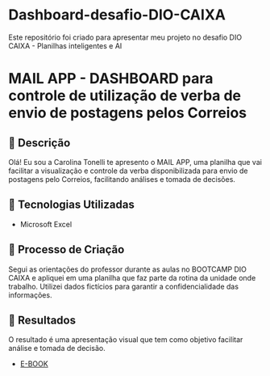 # Dashboard-desafio-DIO-CAIXA
Este repositório foi criado para apresentar meu projeto no desafio DIO CAIXA - Planilhas inteligentes e AI 
# MAIL APP - DASHBOARD para controle de utilização de verba de envio de postagens pelos Correios
## 📒 Descrição
Olá! Eu sou a Carolina Tonelli te apresento o MAIL APP, uma planilha que vai facilitar a visualização e controle da verba disponibilizada para envio de postagens pelo Correios, facilitando análises e tomada de decisões.

## 🤖 Tecnologias Utilizadas
- Microsoft Excel 

## 🧐 Processo de Criação
Segui as orientações do professor durante as aulas no BOOTCAMP DIO CAIXA e apliquei em uma planilha que faz parte da rotina da unidade onde trabalho. Utilizei dados fictícios para garantir a confidencialidade das informações.

## 🚀 Resultados
O resultado é uma apresentação visual que tem como objetivo facilitar análise e tomada de decisão.
- [E-BOOK](https://gamma.app/docs/E-Book-IA-e-Sustentabilidade-Como-o-uso-da-Tecnologia-Pode-ser-um-j0xtzfkkwpyg3as)

